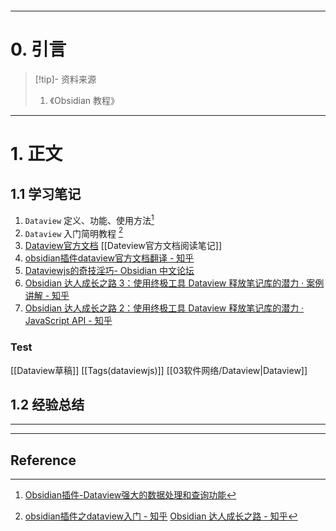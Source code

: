 ```table-of-contents
```
---
# 0. 引言
> [!tip]- 资料来源
> 1. 《Obsidian 教程》

----
# 1. 正文
## 1.1 学习笔记 
1. `Dataview` 定义、功能、使用方法[^1]
2. `Dataview` 入门简明教程 [^2]
3. [Dataview官方文档](https://blacksmithgu.github.io/obsidian-dataview/) [[Dateview官方文档阅读笔记]]
4. [obsidian插件dataview官方文档翻译 - 知乎](https://zhuanlan.zhihu.com/p/393550306)
5. [Dataviewjs的奇技淫巧- Obsidian 中文论坛](https://forum-zh.obsidian.md/t/topic/5954/237)
6. [Obsidian 达人成长之路 3：使用终极工具 Dataview 释放笔记库的潜力 · 案例讲解 - 知乎](https://zhuanlan.zhihu.com/p/700968386)
7. [Obsidian 达人成长之路 2：使用终极工具 Dataview 释放笔记库的潜力 · JavaScript API - 知乎](https://zhuanlan.zhihu.com/p/699841771)
### Test 
[[Dataview草稿]]
[[Tags(dataviewjs)]]
[[03软件网络/Dataview|Dataview]]


## 1.2 经验总结 



---
---
## Reference 



[^1]: [Obsidian插件-Dataview强大的数据处理和查询功能](https://mp.weixin.qq.com/s/zKtmNmuOdv6KP3QLX_OTtw)

[^2]: [obsidian插件之dataview入门 - 知乎](https://zhuanlan.zhihu.com/p/409253101)
	[Obsidian 达人成长之路 - 知乎](https://www.zhihu.com/column/c_1776563728286670848)
